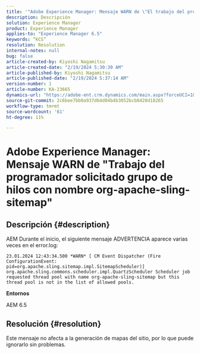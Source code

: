 ```yaml
---
title: '"Adobe Experience Manager: Mensaje WARN de \"El trabajo del programador solicitó un grupo de subprocesos con el nombre org-apache-sling-sitemap\"'
description: Descripción
solution: Experience Manager
product: Experience Manager
applies-to: "Experience Manager 6.5"
keywords: “KCS”
resolution: Resolution
internal-notes: null
bug: false
article-created-by: Kiyoshi Nagamitsu
article-created-date: "2/19/2024 5:30:30 AM"
article-published-by: Kiyoshi Nagamitsu
article-published-date: "2/19/2024 5:37:14 AM"
version-number: 1
article-number: KA-23665
dynamics-url: "https://adobe-ent.crm.dynamics.com/main.aspx?forceUCI=1&pagetype=entityrecord&etn=knowledgearticle&id=1069c7fc-e7ce-ee11-9079-6045bd0067ea"
source-git-commit: 2c6bee7bb0a937d64d04b4b3052bcb8420d18265
workflow-type: tm+mt
source-wordcount: '61'
ht-degree: 11%

---
```


# Adobe Experience Manager: Mensaje WARN de &quot;Trabajo del programador solicitado grupo de hilos con nombre org-apache-sling-sitemap&quot;

## Descripción {#description}


AEM Durante el inicio, el siguiente mensaje ADVERTENCIA aparece varias veces en el error.log:


```
23.01.2024 12:43:34.500 *WARN* [ CM Event Dispatcher (Fire ConfigurationEvent: pid=org.apache.sling.sitemap.impl.SitemapScheduler)]  org.apache.sling.commons.scheduler.impl.QuartzScheduler Scheduler job requested thread pool with name org-apache-sling-sitemap but this thread pool is not in the list of allowed pools.
```


<b>Entornos</b>

AEM 6.5


## Resolución {#resolution}


Este mensaje no afecta a la generación de mapas del sitio, por lo que puede ignorarlo sin problemas.
